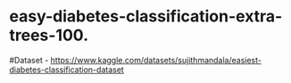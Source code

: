 # easy-diabetes-classification-extra-trees-100.

#Dataset - https://www.kaggle.com/datasets/sujithmandala/easiest-diabetes-classification-dataset
